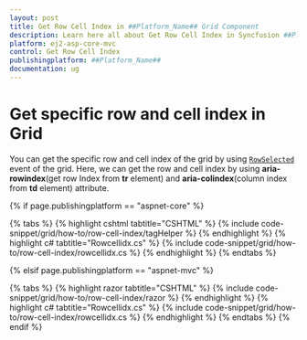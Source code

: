 ```yaml
---
layout: post
title: Get Row Cell Index in ##Platform_Name## Grid Component
description: Learn here all about Get Row Cell Index in Syncfusion ##Platform_Name## Grid component of Syncfusion Essential JS 2 and more.
platform: ej2-asp-core-mvc
control: Get Row Cell Index
publishingplatform: ##Platform_Name##
documentation: ug
---
```



# Get specific row and cell index in Grid

You can get the specific row and cell index of the grid by using [`RowSelected`](https://help.syncfusion.com/cr/aspnetcore-js2/Syncfusion.EJ2.Grids.Grid.html#Syncfusion_EJ2_Grids_Grid_RowSelected) event of the grid. Here, we can get the row and cell index by using **aria-rowindex**(get row Index from **tr** element) and **aria-colindex**(column index from **td** element) attribute.

{% if page.publishingplatform == "aspnet-core" %}

{% tabs %}
{% highlight cshtml tabtitle="CSHTML" %}
{% include code-snippet/grid/how-to/row-cell-index/tagHelper %}
{% endhighlight %}
{% highlight c# tabtitle="Rowcellidx.cs" %}
{% include code-snippet/grid/how-to/row-cell-index/rowcellidx.cs %}
{% endhighlight %}
{% endtabs %}

{% elsif page.publishingplatform == "aspnet-mvc" %}

{% tabs %}
{% highlight razor tabtitle="CSHTML" %}
{% include code-snippet/grid/how-to/row-cell-index/razor %}
{% endhighlight %}
{% highlight c# tabtitle="Rowcellidx.cs" %}
{% include code-snippet/grid/how-to/row-cell-index/rowcellidx.cs %}
{% endhighlight %}
{% endtabs %}
{% endif %}

